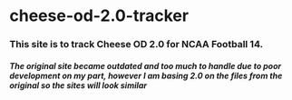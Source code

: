 # cheese-od-2.0-tracker

### This site is to track Cheese OD 2.0 for NCAA Football 14.

##### The original site became outdated and too much to handle due to poor development on my part, however I am basing 2.0 on the files from the original so the sites will look similar
